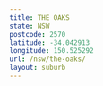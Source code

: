 ```yaml
---
title: THE OAKS
state: NSW
postcode: 2570
latitude: -34.042913
longitude: 150.525292
url: /nsw/the-oaks/
layout: suburb
---
```

